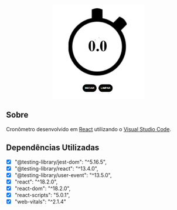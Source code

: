 <p align="center">
    <img alt="Tasks" src="https://raw.githubusercontent.com/cunhaluisg5/Cronometro_React/main/screens/Screenshot01.PNG" width="50%">
</p>

## Sobre

Cronômetro desenvolvido em [React](https://pt-br.reactjs.org/) utilizando o [Visual Studio Code](https://code.visualstudio.com/).

## Dependências Utilizadas

- [x] "@testing-library/jest-dom": "^5.16.5",
- [x] "@testing-library/react": "^13.4.0",
- [x] "@testing-library/user-event": "^13.5.0",
- [x] "react": "^18.2.0",
- [x] "react-dom": "^18.2.0",
- [x] "react-scripts": "5.0.1",
- [x] "web-vitals": "^2.1.4"

